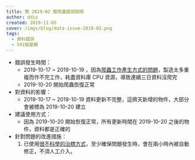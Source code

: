 ```yaml
---
title: 第 2019-02 號爬蟲錯誤說明
author: ddio
created: 2019-11-05
cover: /imgs/blog/data-issue-2019-02.png
tags:
  - 資料錯誤
  - 591租屋網
---
```


- 錯誤發生時間：
  - 2019-10-17 ~ 2019-10-19 ，因為[爬蟲工作產生方式的問題](https://github.com/g0v/tw-rental-house-data/issues/26)，製造太多重複而作不完工作，耗盡資料庫 CPU 資源，導致連續三日資料沒爬完
  - 2019-10-20 開始爬蟲恢復正常
- 對資料的影響：
  - 2019-10-17 ~ 2019-10-19 資料更新不完整，這擠天新增的物件，大部分會被標為 2019-10-20 建立
- 建議使用方式：
  - 因為 2019-10-20 開始恢復正常，所有更新時間在 2019-10-20 之後的物件，資料都是正確的
- 針對問題的改進措施：
  1. 已使用[很不科學的治標方式](https://github.com/g0v/tw-rental-house-data/issues/26)，至少確保問題發生時，會在兩小時內被自動修正，不須人工介入。
